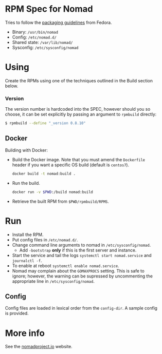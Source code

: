 # RPM Spec for Nomad

Tries to follow the [packaging guidelines](https://fedoraproject.org/wiki/Packaging:Guidelines) from Fedora.

* Binary: `/usr/bin/nomad`
* Config: `/etc/nomad.d/`
* Shared state: `/var/lib/nomad/`
* Sysconfig: `/etc/sysconfig/nomad`

# Using

Create the RPMs using one of the techniques outlined in the Build section below.

### Version

The version number is hardcoded into the SPEC, however should you so choose, it can be set explicitly by passing an argument to `rpmbuild` directly:

```bash
$ rpmbuild --define "_version 0.8.10"
```

## Docker

Building with Docker:

* Build the Docker image. Note that you must amend the `Dockerfile` header if you want a specific OS build (default is `centos7`).
    ```bash
    docker build -t nomad:build .
    ```

* Run the build.
    ```bash
    docker run -v $PWD:/build nomad:build
    ```

* Retrieve the built RPM from `$PWD/rpmbuild/RPMS`.

# Run

* Install the RPM.
* Put config files in `/etc/nomad.d/`.
* Change command line arguments to nomad in `/etc/sysconfig/nomad`.
  * Add `-bootstrap` **only** if this is the first server and instance.
* Start the service and tail the logs `systemctl start nomad.service` and `journalctl -f`.
* To enable at reboot `systemctl enable nomad.service`.
* Nomad may complain about the `GOMAXPROCS` setting. This is safe to ignore;
however, the warning can be supressed by uncommenting the appropriate line in
`/etc/sysconfig/nomad`.

## Config

Config files are loaded in lexical order from the `config-dir`. A
sample config is provided.

# More info

See the [nomadproject.io](https://www.nomadproject.io) website.
